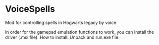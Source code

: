 # VoiceSpells
Mod for controlling spells in Hogwarts legacy by voice

In order for the gamepad emulation functions to work, you can install the driver (.msi file).
How to install:
Unpack and run.exe file

